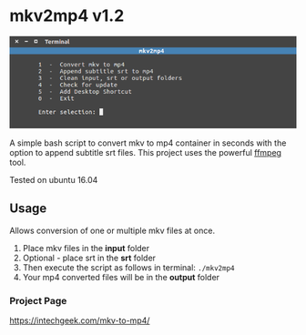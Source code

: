 # mkv2mp4 v1.2
![image](tools/mkv2mp4.png)

A simple bash script to convert mkv to mp4 container in seconds
with the option to append subtitle srt files.
This project uses the powerful [ffmpeg](https://johnvansickle.com/ffmpeg/) tool.

Tested on ubuntu 16.04

## Usage
Allows conversion of one or multiple mkv files at once.

1. Place mkv files in the **input** folder
2. Optional - place srt in the **srt** folder
3. Then execute the script as follows in terminal: `./mkv2mp4`
4. Your mp4 converted files will be in the **output** folder

### Project Page
https://intechgeek.com/mkv-to-mp4/
